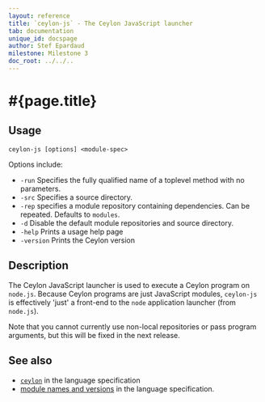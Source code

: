 ```yaml
---
layout: reference
title: `ceylon-js` - The Ceylon JavaScript launcher
tab: documentation
unique_id: docspage
author: Stef Epardaud
milestone: Milestone 3
doc_root: ../../..
---
```


# #{page.title}

## Usage 

<!-- lang: none -->
    ceylon-js [options] <module-spec>

Options include:

* `-run` Specifies the fully qualified name of a toplevel method with no parameters.
* `-src` Specifies a source directory. <!-- m4 -->
* `-rep` specifies a module repository containing dependencies. Can be repeated. Defaults to `modules`.
* `-d` Disable the default module repositories and source directory. <!-- m4 -->
* `-help` Prints a usage help page
* `-version` Prints the Ceylon version

## Description

The Ceylon JavaScript launcher is used to execute a Ceylon program on `node.js`. Because Ceylon programs
are just JavaScript modules, `ceylon-js` is effectively 'just' a front-end to the 
`node` application launcher (from `node.js`).

Note that you cannot currently use non-local repositories or pass program arguments, but this
will be fixed in the next release.

## See also

* [`ceylon`](#{page.doc_root}/#{site.urls.spec_relative}#thevmfrontent) in the language specification
* [module names and versions](#{page.doc_root}/#{site.urls.spec_relative}#modulenamesandversionidentifiers) in the language specification.
